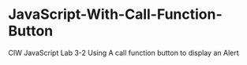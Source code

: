# JavaScript-With-Call-Function-Button
CIW JavaScript Lab 3-2 Using A call function button to display an Alert 
